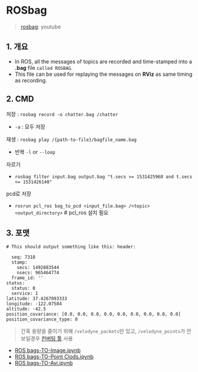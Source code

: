 # ROSbag

> [rosbag](https://www.youtube.com/watch?v=pwlbArh_neU&feature=youtu.be): youtube

## 1. 개요

* In ROS, all the messages of topics are recorded and time-stamped into a **.bag** file `called ROSBAG`. 
* This file can be used for replaying the messages on **RViz** as same timing as recording.

## 2. CMD 

저장 : `rosbag record -o chatter.bag /chatter`
- `-a` : 모두 저장

재생 : `rosbag play /{path-to-file}/bagfile_name.bag`
- 반복 `-l` or `--loop`

자르기 
- `rosbag filter input.bag output.bag "t.secs >= 1531425960 and t.secs <= 1531426140"`

pcd로 저장 
- `rosrun pcl_ros bag_to_pcd <input_file.bag> /<topic> <output_directory>`  # pcl_ros 설치 필요 


## 3. 포맷 

```
# This should output something like this: header:

  seq: 7318
  stamp:
    secs: 1492883544
    nsecs: 965464774
  frame_id: ''
status:
  status: 0
  service: 1
latitude: 37.4267093333
longitude: -122.07584
altitude: -42.5
position_covariance: [0.0, 0.0, 0.0, 0.0, 0.0, 0.0, 0.0, 0.0, 0.0]
position_covariance_type: 0
```



> 간혹 용량을 줄이기 위해 `/velodyne_packets`만 있고, `/velodyne_points`가 안 보일경우 [컨버팅 툴](https://github.com/adioshun/Didi_challenge/wiki/Getting-Started#tip-convert-velodyne_packets-to-velodyne_points-출처) 사용


* [ROS bags-TO-Image.ipynb](https://gist.github.com/anonymous/4857f8920c9fc901121a429ead32a7db)
* [ROS bags-TO-Point Clods.ipynb](https://gist.github.com/anonymous/e675ea14113252be321320be62248034)
* [ROS bags-TO-Avi.ipynb](https://gist.github.com/anonymous/fb1e98efe187b2a35b6d91fb5df9e83b)


